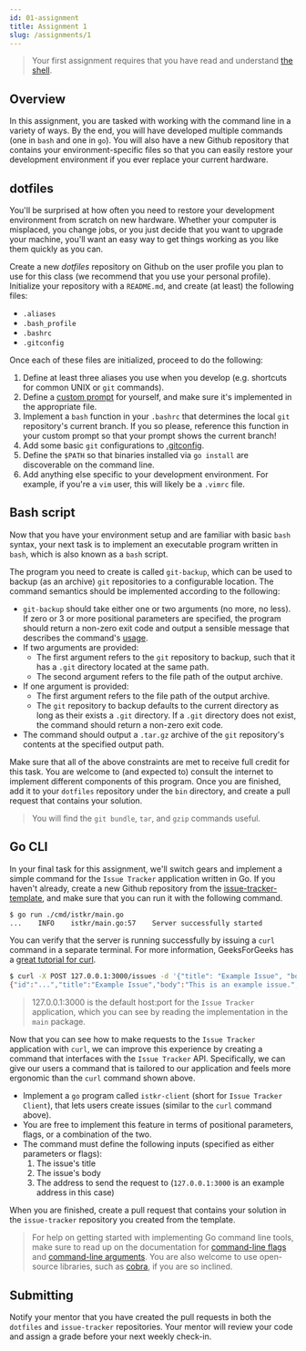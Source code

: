 ```yaml
---
id: 01-assignment
title: Assignment 1
slug: /assignments/1
---
```


> Your first assignment requires that you have read and understand
> [the shell](./01-lesson.md).

## Overview

In this assignment, you are tasked with working with the command line in
a variety of ways. By the end, you will have developed multiple commands
(one in `bash` and one in `go`). You will also have a new Github repository
that contains your environment-specific files so that you can easily restore
your development environment if you ever replace your current hardware.

## dotfiles

You'll be surprised at how often you need to restore your development
environment from scratch on new hardware. Whether your computer is misplaced,
you change jobs, or you just decide that you want to upgrade your machine,
you'll want an easy way to get things working as you like them quickly as you
can.

Create a new *dotfiles* repository on Github on the user profile you plan
to use for this class (we recommend that you use your personal profile).
Initialize your repository with a `README.md`, and create (at least) the
following files:

* `.aliases`
* `.bash_profile`
* `.bashrc`
* `.gitconfig`

Once each of these files are initialized, proceed to do the following:

1. Define at least three aliases you use when you develop (e.g. shortcuts
   for common UNIX or `git` commands).
2. Define a [custom prompt][1] for yourself, and make sure it's implemented
   in the appropriate file.
3. Implement a `bash` function in your `.bashrc` that determines the local
   `git` repository's current branch. If you so please, reference this
   function in your custom prompt so that your prompt shows the current
   branch!
4. Add some basic `git` configurations to [.gitconfig][2].
5. Define the `$PATH` so that binaries installed via `go install` are
   discoverable on the command line.
6. Add anything else specific to your development environment. For example,
   if you're a `vim` user, this will likely be a `.vimrc` file.

  [1]: https://phoenixnap.com/kb/change-bash-prompt-linux
  [2]: https://git-scm.com/docs/git-config

## Bash script

Now that you have your environment setup and are familiar with basic `bash` syntax,
your next task is to implement an executable program written in `bash`, which is
also known as a `bash` script.

The program you need to create is called `git-backup`, which can be used to backup
(as an archive) `git` repositories to a configurable location. The command semantics
should be implemented according to the following:

* `git-backup` should take either one or two arguments (no more, no less). If zero or
  3 or more positional parameters are specified, the program should return a non-zero
  exit code and output a sensible message that describes the command's [usage][3].
* If two arguments are provided:
  * The first argument refers to the `git` repository to backup, such that it has
    a `.git` directory located at the same path.
  * The second argument refers to the file path of the output archive.
* If one argument is provided:
  * The first argument refers to the file path of the output archive.
  * The `git` repository to backup defaults to the current directory as long as their
    exists a `.git` directory. If a `.git` directory does not exist, the command should
    return a non-zero exit code.
* The command should output a `.tar.gz` archive of the `git` repository's contents at the
  specified output path.

Make sure that all of the above constraints are met to receive full credit for this task.
You are welcome to (and expected to) consult the internet to implement different components
of this program. Once you are finished, add it to your `dotfiles` repository under the `bin`
directory, and create a pull request that contains your solution.

> You will find the `git bundle`, `tar`, and `gzip` commands useful.

  [3]: https://en.wikipedia.org/wiki/Usage_message

## Go CLI

In your final task for this assignment, we'll switch gears and implement a simple command for
the `Issue Tracker` application written in Go. If you haven't already, create a new Github
repository from the [issue-tracker-template][4], and make sure that you can run it with
the following command.

```sh
$ go run ./cmd/istkr/main.go
...    INFO    istkr/main.go:57    Server successfully started
```

You can verify that the server is running successfully by issuing a `curl` command in a
separate terminal. For more information, GeeksForGeeks has a [great tutorial for curl][5].

```sh
$ curl -X POST 127.0.0.1:3000/issues -d '{"title": "Example Issue", "body": "This is an example issue."}'
{"id":"...","title":"Example Issue","body":"This is an example issue.","created_at":"...","updated_at":"..."}
```

> 127.0.0.1:3000 is the default host:port for the `Issue Tracker` application, which you can
> see by reading the implementation in the `main` package.

Now that you can see how to make requests to the `Issue Tracker` application with `curl`,
we can improve this experience by creating a command that interfaces with the `Issue Tracker`
API. Specifically, we can give our users a command that is tailored to our application and
feels more ergonomic than the `curl` command shown above.

* Implement a `go` program called `istkr-client` (short for `Issue Tracker Client`), that
  lets users create issues (similar to the `curl` command above).
* You are free to implement this feature in terms of positional parameters, flags, or a
  combination of the two.
* The command must define the following inputs (specified as either parameters or flags):
  1. The issue's title
  2. The issue's body
  3. The address to send the request to (`127.0.0.1:3000` is an example address in this case)

When you are finished, create a pull request that contains your solution in the `issue-tracker`
repository you created from the template.

> For help on getting started with implementing Go command line tools, make sure to read up
> on the documentation for [command-line flags][6] and [command-line arguments][7]. You are
> also welcome to use open-source libraries, such as [cobra][8], if you are so inclined.

  [4]: https://github.com/amckinney/issue-tracker-template
  [5]: https://www.geeksforgeeks.org/curl-command-in-linux-with-examples
  [6]: https://gobyexample.com/command-line-flags
  [7]: https://gobyexample.com/command-line-arguments
  [8]: https://github.com/spf13/cobra

## Submitting

Notify your mentor that you have created the pull requests in both the `dotfiles` and `issue-tracker`
repositories. Your mentor will review your code and assign a grade before your next weekly check-in.

